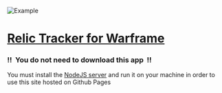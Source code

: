 ![Example](https://i.imgur.com/UlJAaQm.png)
# [Relic Tracker for Warframe](https://davidbrandon713.github.io/relictracker/)
### !!&nbsp;&nbsp;You do not need to download this app&nbsp;&nbsp;!!
You must install the [NodeJS server](https://github.com/davidbrandon713/relictrackerapi) and run it on your machine in order to use this site hosted on Github Pages
